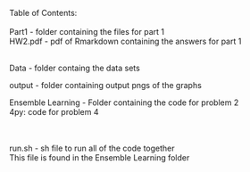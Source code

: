 Table of Contents: <br />
<br />
Part1 - folder containing the files for part 1 <br />
    HW2.pdf - pdf of Rmarkdown containing the answers for part 1 <br />
    <br />

Data - folder containg the data sets

output - folder containing output pngs of the graphs

Ensemble Learning - Folder containing the code for problem 2 <br />
    4py: code for problem 4 <br />
    <br />

<br />
run.sh - sh file to run all of the code together <br />
    This file is found in the Ensemble Learning folder<br />
